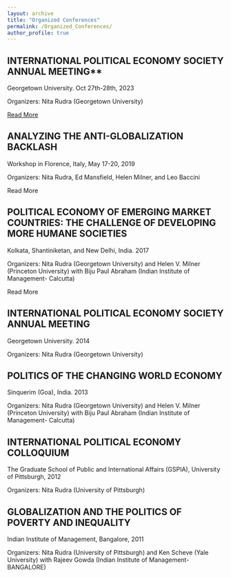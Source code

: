```yaml
---
layout: archive
title: "Organized Conferences"
permalink: /Organized_Conferences/
author_profile: true
---
```


<!-- {% if site.author.googlescholar %}
  <div class="wordwrap">You can also find my articles on <a href="{{site.author.googlescholar}}">my Google Scholar profile</a>.</div>
{% endif %} -->


## INTERNATIONAL POLITICAL ECONOMY SOCIETY ANNUAL MEETING**

Georgetown University. Oct 27th-28th, 2023

Organizers: Nita Rudra (Georgetown University)

[Read More](https://www.internationalpoliticaleconomysociety.org/past-conferences/2023) 


## ANALYZING THE ANTI-GLOBALIZATION BACKLASH

Workshop in Florence, Italy, May 17-20, 2019

Organizers: Nita Rudra, Ed Mansfield, Helen Milner, and Leo Baccini

Read More

## POLITICAL ECONOMY OF EMERGING MARKET COUNTRIES: THE CHALLENGE OF DEVELOPING MORE HUMANE SOCIETIES

Kolkata, Shantiniketan, and New Delhi, India. 2017

Organizers: Nita Rudra (Georgetown University) and Helen V. Milner (Princeton University) with Biju Paul Abraham (Indian Institute of Management- Calcutta)

Read More

## INTERNATIONAL POLITICAL ECONOMY SOCIETY ANNUAL MEETING

Georgetown University. 2014

Organizers: Nita Rudra (Georgetown University)


## POLITICS OF THE CHANGING WORLD ECONOMY

Sinquerim (Goa), India. 2013

Organizers: Nita Rudra (Georgetown University) and Helen V. Milner (Princeton University) with Biju Paul Abraham (Indian Institute of Management- Calcutta)


## INTERNATIONAL POLITICAL ECONOMY COLLOQUIUM

The Graduate School of Public and International Affairs (GSPIA), University of Pittsburgh, 2012

Organizers: Nita Rudra (University of Pittsburgh)


## GLOBALIZATION AND THE POLITICS OF POVERTY AND INEQUALITY

Indian Institute of Management, Bangalore, 2011

Organizers: Nita Rudra (University of Pittsburgh) and Ken Scheve (Yale University) with Rajeev Gowda (Indian Institute of Management- BANGALORE)


